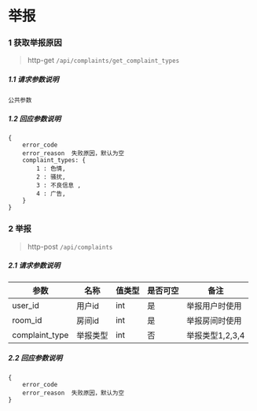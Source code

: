 # 举报

### 1 获取举报原因

> http-get ```/api/complaints/get_complaint_types```

##### 1.1 请求参数说明
```
公共参数
```

##### 1.2 回应参数说明
```
{
    error_code
    error_reason  失败原因，默认为空
    complaint_types: {
        1 : 色情,
        2 : 骚扰,
        3 : 不良信息 ,
        4 : 广告,
    }
}
```
### 2 举报

> http-post ```/api/complaints```

##### 2.1 请求参数说明
|参数|名称|值类型|是否可空|备注
|---|---|---|---|---|
| user_id |用户id|int|是|举报用户时使用|
| room_id |房间id|int|是|举报房间时使用|
| complaint_type |举报类型|int|否|举报类型1,2,3,4|

##### 2.2 回应参数说明
```
{
    error_code
    error_reason  失败原因，默认为空
}
```